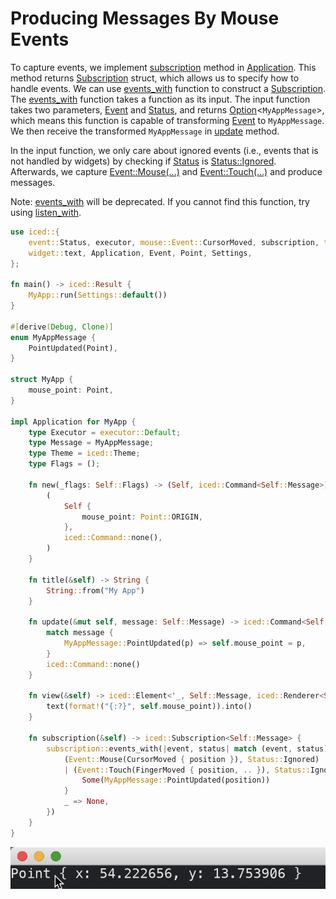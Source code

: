 # Producing Messages By Mouse Events

To capture events, we implement [subscription](https://docs.iced.rs/iced/application/trait.Application.html#method.subscription) method in [Application](https://docs.iced.rs/iced/application/trait.Application.html).
This method returns [Subscription](https://docs.iced.rs/iced/struct.Subscription.html) struct, which allows us to specify how to handle events.
We can use [events_with](https://docs.rs/iced/latest/iced/subscription/fn.events_with.html) function to construct a [Subscription](https://docs.iced.rs/iced/struct.Subscription.html).
The [events_with](https://docs.rs/iced/latest/iced/subscription/fn.events_with.html) function takes a function as its input.
The input function takes two parameters, [Event](https://docs.iced.rs/iced/event/enum.Event.html) and [Status](https://docs.iced.rs/iced/event/enum.Status.html), and returns [Option](https://doc.rust-lang.org/std/option/enum.Option.html)\<`MyAppMessage`>, which means this function is capable of transforming [Event](https://docs.iced.rs/iced/event/enum.Event.html) to `MyAppMessage`.
We then receive the transformed `MyAppMessage` in [update](https://docs.iced.rs/iced/application/trait.Application.html#tymethod.update) method.

In the input function, we only care about ignored events (i.e., events that is not handled by widgets) by checking if [Status](https://docs.iced.rs/iced/widget/canvas/event/enum.Status.html) is [Status::Ignored](https://docs.iced.rs/iced/widget/canvas/event/enum.Status.html#variant.Ignored).
Afterwards, we capture [Event::Mouse(...)](https://docs.iced.rs/iced/enum.Event.html#variant.Mouse) and [Event::Touch(...)](https://docs.iced.rs/iced/enum.Event.html#variant.Touch) and produce messages.

Note: [events_with](https://docs.rs/iced/latest/iced/subscription/fn.events_with.html) will be deprecated.
If you cannot find this function, try using [listen_with](https://docs.iced.rs/iced/event/fn.listen_with.html).

```rust
use iced::{
    event::Status, executor, mouse::Event::CursorMoved, subscription, touch::Event::FingerMoved,
    widget::text, Application, Event, Point, Settings,
};

fn main() -> iced::Result {
    MyApp::run(Settings::default())
}

#[derive(Debug, Clone)]
enum MyAppMessage {
    PointUpdated(Point),
}

struct MyApp {
    mouse_point: Point,
}

impl Application for MyApp {
    type Executor = executor::Default;
    type Message = MyAppMessage;
    type Theme = iced::Theme;
    type Flags = ();

    fn new(_flags: Self::Flags) -> (Self, iced::Command<Self::Message>) {
        (
            Self {
                mouse_point: Point::ORIGIN,
            },
            iced::Command::none(),
        )
    }

    fn title(&self) -> String {
        String::from("My App")
    }

    fn update(&mut self, message: Self::Message) -> iced::Command<Self::Message> {
        match message {
            MyAppMessage::PointUpdated(p) => self.mouse_point = p,
        }
        iced::Command::none()
    }

    fn view(&self) -> iced::Element<'_, Self::Message, iced::Renderer<Self::Theme>> {
        text(format!("{:?}", self.mouse_point)).into()
    }

    fn subscription(&self) -> iced::Subscription<Self::Message> {
        subscription::events_with(|event, status| match (event, status) {
            (Event::Mouse(CursorMoved { position }), Status::Ignored)
            | (Event::Touch(FingerMoved { position, .. }), Status::Ignored) => {
                Some(MyAppMessage::PointUpdated(position))
            }
            _ => None,
        })
    }
}
```

![Producing messages by mouse events](./pic/producing_messages_by_mouse_events.png)
